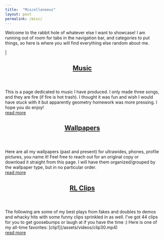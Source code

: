 ```yaml
---
title:  "Miscellaneous"
layout: post
permalink: /misc/
---
```

Welcome to the rabbit hole of whatever else I want to showcase! I am running out of room for tabs in the navigation bar, and categories to put things, so here is where you will find everything else random about me.

|

<article>
    <header>
        <h1><a href="https://www.brockkaess.com/music/">Music</a></h1>
    </header>
    This is a page dedicated to music I have produced. I only made three songs, and they are fire (if fire is hot trash). I thought it was fun and wish I would have stuck with it but apparently geometry homework was more pressing. I hope you do enjoy!
    <div class="more"><a href="https://www.brockkaess.com/music/">read more</a></div>
</article>

<article>
    <header>
        <h1><a href="https://www.brockkaess.com/wallpapers/">Wallpapers</a></h1>
    </header>
    Here are all my wallpapers (past and present) for ultrawides, phones, profile pictures, you name it! Feel free to reach out for an original copy or download it straight from this page. I will have them organized/grouped by the wallpaper type, but in no particular order.
    <div class="more"><a href="https://www.brockkaess.com/wallpapers/">read more</a></div>
</article>

<article>
    <header>
        <h1><a href="https://www.brockkaess.com/clips/">RL Clips</a></h1>
    </header>
    The following are some of my best plays from fakes and doubles to demos and whacky hits with some funny clips sprinkled in as well. I've got 44 clips for you to get goosebumps or laugh at if you have the time :) Here is one of my all-time favorites:
    [clip1](/assets/videos/clip30.mp4)
    <div class="more"><a href="https://www.brockkaess.com/clips/">read more</a></div>
</article>
